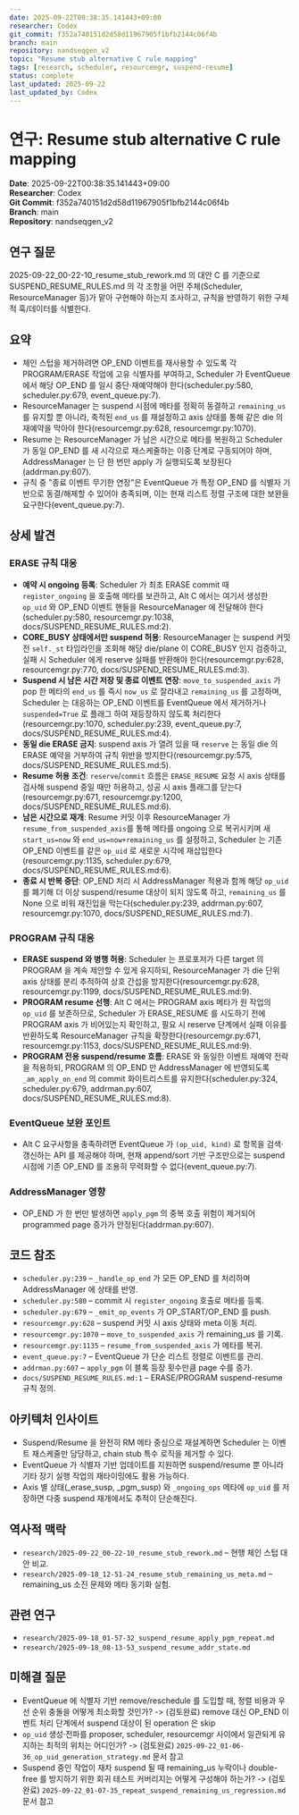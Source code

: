```yaml
---
date: 2025-09-22T00:38:35.141443+09:00
researcher: Codex
git_commit: f352a740151d2d58d11967905f1bfb2144c06f4b
branch: main
repository: nandseqgen_v2
topic: "Resume stub alternative C rule mapping"
tags: [research, scheduler, resourcemgr, suspend-resume]
status: complete
last_updated: 2025-09-22
last_updated_by: Codex
---
```


# 연구: Resume stub alternative C rule mapping

**Date**: 2025-09-22T00:38:35.141443+09:00  
**Researcher**: Codex  
**Git Commit**: f352a740151d2d58d11967905f1bfb2144c06f4b  
**Branch**: main  
**Repository**: nandseqgen_v2

## 연구 질문
2025-09-22_00-22-10_resume_stub_rework.md 의 대안 C 를 기준으로 SUSPEND_RESUME_RULES.md 의 각 조항을 어떤 주체(Scheduler, ResourceManager 등)가 맡아 구현해야 하는지 조사하고, 규칙을 반영하기 위한 구체적 훅/데이터를 식별한다.

## 요약
- 체인 스텁을 제거하려면 OP_END 이벤트를 재사용할 수 있도록 각 PROGRAM/ERASE 작업에 고유 식별자를 부여하고, Scheduler 가 EventQueue 에서 해당 OP_END 를 일시 중단·재예약해야 한다(scheduler.py:580, scheduler.py:679, event_queue.py:7).
- ResourceManager 는 suspend 시점에 메타를 정확히 동결하고 `remaining_us` 를 유지할 뿐 아니라, 축적된 `end_us` 를 재설정하고 axis 상태를 통해 같은 die 의 재예약을 막아야 한다(resourcemgr.py:628, resourcemgr.py:1070).
- Resume 는 ResourceManager 가 남은 시간으로 메타를 복원하고 Scheduler 가 동일 OP_END 를 새 시각으로 재스케줄하는 이중 단계로 구동되어야 하며, AddressManager 는 단 한 번만 apply 가 실행되도록 보장된다(addrman.py:607).
- 규칙 중 "종료 이벤트 무기한 연장"은 EventQueue 가 특정 OP_END 를 식별자 기반으로 동결/해제할 수 있어야 충족되며, 이는 현재 리스트 정렬 구조에 대한 보완을 요구한다(event_queue.py:7).

## 상세 발견

### ERASE 규칙 대응
- **예약 시 ongoing 등록**: Scheduler 가 최초 ERASE commit 때 `register_ongoing` 을 호출해 메타를 보관하고, Alt C 에서는 여기서 생성한 `op_uid` 와 OP_END 이벤트 핸들을 ResourceManager 에 전달해야 한다(scheduler.py:580, resourcemgr.py:1038, docs/SUSPEND_RESUME_RULES.md:2).
- **CORE_BUSY 상태에서만 suspend 허용**: ResourceManager 는 suspend 커밋 전 `self._st` 타임라인을 조회해 해당 die/plane 이 CORE_BUSY 인지 검증하고, 실패 시 Scheduler 에게 reserve 실패를 반환해야 한다(resourcemgr.py:628, resourcemgr.py:770, docs/SUSPEND_RESUME_RULES.md:3).
- **Suspend 시 남은 시간 저장 및 종료 이벤트 연장**: `move_to_suspended_axis` 가 pop 한 메타의 `end_us` 를 즉시 `now_us` 로 잘라내고 `remaining_us` 를 고정하며, Scheduler 는 대응하는 OP_END 이벤트를 EventQueue 에서 제거하거나 `suspended=True` 로 플래그 하여 재등장하지 않도록 처리한다(resourcemgr.py:1070, scheduler.py:239, event_queue.py:7, docs/SUSPEND_RESUME_RULES.md:4).
- **동일 die ERASE 금지**: suspend axis 가 열려 있을 때 `reserve` 는 동일 die 의 ERASE 예약을 거부하여 규칙 위반을 방지한다(resourcemgr.py:575, docs/SUSPEND_RESUME_RULES.md:5).
- **Resume 허용 조건**: `reserve`/`commit` 흐름은 `ERASE_RESUME` 요청 시 axis 상태를 검사해 suspend 중일 때만 허용하고, 성공 시 axis 플래그를 닫는다(resourcemgr.py:671, resourcemgr.py:1200, docs/SUSPEND_RESUME_RULES.md:6).
- **남은 시간으로 재개**: Resume 커밋 이후 ResourceManager 가 `resume_from_suspended_axis`를 통해 메타를 ongoing 으로 복귀시키며 새 `start_us=now` 와 `end_us=now+remaining_us` 를 설정하고, Scheduler 는 기존 OP_END 이벤트를 같은 `op_uid` 로 새로운 시각에 재삽입한다(resourcemgr.py:1135, scheduler.py:679, docs/SUSPEND_RESUME_RULES.md:6).
- **종료 시 반복 중단**: OP_END 처리 시 AddressManager 적용과 함께 해당 `op_uid` 를 폐기해 더 이상 suspend/resume 대상이 되지 않도록 하고, `remaining_us` 를 None 으로 비워 재진입을 막는다(scheduler.py:239, addrman.py:607, resourcemgr.py:1070, docs/SUSPEND_RESUME_RULES.md:7).

### PROGRAM 규칙 대응
- **ERASE suspend 와 병행 허용**: Scheduler 는 프로포저가 다른 target 의 PROGRAM 을 계속 제안할 수 있게 유지하되, ResourceManager 가 die 단위 axis 상태를 분리 추적하여 상호 간섭을 방지한다(resourcemgr.py:628, resourcemgr.py:1199, docs/SUSPEND_RESUME_RULES.md:9).
- **PROGRAM resume 선행**: Alt C 에서는 PROGRAM axis 메타가 원 작업의 `op_uid` 를 보존하므로, Scheduler 가 ERASE_RESUME 를 시도하기 전에 PROGRAM axis 가 비어있는지 확인하고, 필요 시 reserve 단계에서 실패 이유를 반환하도록 ResourceManager 규칙을 확장한다(resourcemgr.py:671, resourcemgr.py:1153, docs/SUSPEND_RESUME_RULES.md:9).
- **PROGRAM 전용 suspend/resume 흐름**: ERASE 와 동일한 이벤트 재예약 전략을 적용하되, PROGRAM 의 OP_END 만 AddressManager 에 반영되도록 `_am_apply_on_end` 의 commit 화이트리스트를 유지한다(scheduler.py:324, scheduler.py:679, addrman.py:607, docs/SUSPEND_RESUME_RULES.md:8).

### EventQueue 보완 포인트
- Alt C 요구사항을 충족하려면 EventQueue 가 `(op_uid, kind)` 로 항목을 검색·갱신하는 API 를 제공해야 하며, 현재 append/sort 기반 구조만으로는 suspend 시점에 기존 OP_END 를 조용히 무력화할 수 없다(event_queue.py:7).

### AddressManager 영향
- OP_END 가 한 번만 발생하면 `apply_pgm` 의 중복 호출 위험이 제거되어 programmed page 증가가 안정된다(addrman.py:607).

## 코드 참조
- `scheduler.py:239` – `_handle_op_end` 가 모든 OP_END 를 처리하며 AddressManager 에 상태를 반영.
- `scheduler.py:580` – commit 시 `register_ongoing` 호출로 메타를 등록.
- `scheduler.py:679` – `_emit_op_events` 가 OP_START/OP_END 를 push.
- `resourcemgr.py:628` – suspend 커밋 시 axis 상태와 meta 이동 처리.
- `resourcemgr.py:1070` – `move_to_suspended_axis` 가 remaining_us 를 기록.
- `resourcemgr.py:1135` – `resume_from_suspended_axis` 가 메타를 복귀.
- `event_queue.py:7` – EventQueue 가 단순 리스트 정렬로 이벤트를 관리.
- `addrman.py:607` – `apply_pgm` 이 블록 등장 횟수만큼 page 수를 증가.
- `docs/SUSPEND_RESUME_RULES.md:1` – ERASE/PROGRAM suspend-resume 규칙 정의.

## 아키텍처 인사이트
- Suspend/Resume 을 완전히 RM 메타 중심으로 재설계하면 Scheduler 는 이벤트 재스케줄만 담당하고, chain stub 특수 로직을 제거할 수 있다.
- EventQueue 가 식별자 기반 업데이트를 지원하면 suspend/resume 뿐 아니라 기타 장기 실행 작업의 재타이밍에도 활용 가능하다.
- Axis 별 상태(_erase_susp, _pgm_susp) 와 `_ongoing_ops` 메타에 `op_uid` 를 저장하면 다중 suspend 재개에서도 추적이 단순해진다.

## 역사적 맥락
- `research/2025-09-22_00-22-10_resume_stub_rework.md` – 현행 체인 스텁 대안 비교.
- `research/2025-09-18_12-51-24_resume_stub_remaining_us_meta.md` – remaining_us 소진 문제와 메타 동기화 실험.

## 관련 연구
- `research/2025-09-18_01-57-32_suspend_resume_apply_pgm_repeat.md`
- `research/2025-09-18_08-13-53_suspend_resume_addr_state.md`

## 미해결 질문
- EventQueue 에 식별자 기반 remove/reschedule 를 도입할 때, 정렬 비용과 우선 순위 충돌을 어떻게 최소화할 것인가? -> (검토완료) remove 대신 OP_END 이벤트 처리 단계에서 suspend 대상이 된 operation 은 skip
- `op_uid` 생성·전파를 proposer, scheduler, resourcemgr 사이에서 일관되게 유지하는 최적의 위치는 어디인가? -> (검토완료) `2025-09-22_01-06-36_op_uid_generation_strategy.md` 문서 참고
- Suspend 중인 작업이 재차 suspend 될 때 remaining_us 누락이나 double-free 를 방지하기 위한 회귀 테스트 커버리지는 어떻게 구성해야 하는가? -> (검토완료) `2025-09-22_01-07-35_repeat_suspend_remaining_us_regression.md` 문서 참고


